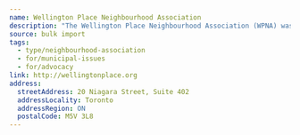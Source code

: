 ```yaml
---
name: Wellington Place Neighbourhood Association
description: "The Wellington Place Neighbourhood Association (WPNA) was formed in recent years to represent the interests of the vibrant and growing residential and business community, the people who live and work in the area bounded by Adelaide, Peter, Front and Bathurst. Our focus is to work with the City and area developers to improve urban design and public amenities, while respecting the rich heritage of the area, and ensuring that new development and public initiatives contribute to the form and character of the neighbourhood."
source: bulk import
tags:
  - type/neighbourhood-association
  - for/municipal-issues
  - for/advocacy
link: http://wellingtonplace.org
address:
  streetAddress: 20 Niagara Street, Suite 402
  addressLocality: Toronto
  addressRegion: ON
  postalCode: M5V 3L8
---
```


<!-- Community added via bulk import -->
